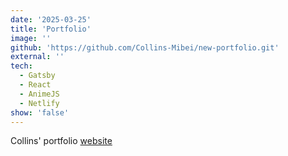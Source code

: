 ```yaml
---
date: '2025-03-25'
title: 'Portfolio'
image: ''
github: 'https://github.com/Collins-Mibei/new-portfolio.git'
external: ''
tech:
  - Gatsby
  - React
  - AnimeJS
  - Netlify
show: 'false'
---
```

Collins' portfolio [website](https://collinsmibei.com)
